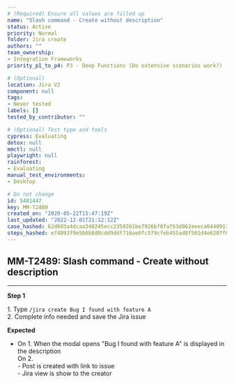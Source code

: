 ```yaml
---
# (Required) Ensure all values are filled up
name: "Slash command - Create without description"
status: Active
priority: Normal
folder: Jira create
authors: ""
team_ownership: 
- Integration Frameworks
priority_p1_to_p4: P3 - Deep Functions (Do extensive scenarios work?)

# (Optional)
location: Jira V2
component: null
tags: 
- Never tested
labels: []
tested_by_contributor: ""

# (Optional) Test type and tools
cypress: Evaluating
detox: null
mmctl: null
playwright: null
rainforest: 
- Evaluating
manual_test_environments: 
- Desktop

# Do not change
id: 5481447
key: MM-T2489
created_on: "2020-05-22T15:47:19Z"
last_updated: "2022-12-01T21:12:12Z"
case_hashed: 62d603a4dcaa340245ecc2358261be7926bf0faf63d062eeeca6440913ed14099823a8f56571717210f531b56f47e484
steps_hashed: ef4093f9e5b6b8d0cdd9ddf716ae6fc579cfeb455ad8f501d4e6207f6ff370e1078b7f126de7dcf5708372969cf31895
---
```


<!-- (Auto-generated) Based on frontmatter's "key" and "name" -->

## MM-T2489: Slash command - Create without description

---

**Step 1**

1\. Type `/jira create Bug I found with feature A`\
2\. Complete info needed and save the Jira issue

**Expected**

- On 1. When the modal opens "Bug I found with feature A" is displayed in the description
  \
  On 2.\
  \- Post is created with link to issue\
  \- Jira view is show to the creator
